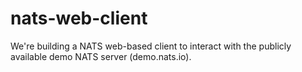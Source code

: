 # nats-web-client
We're building a NATS web-based client to interact with the publicly available demo NATS server (demo.nats.io).

